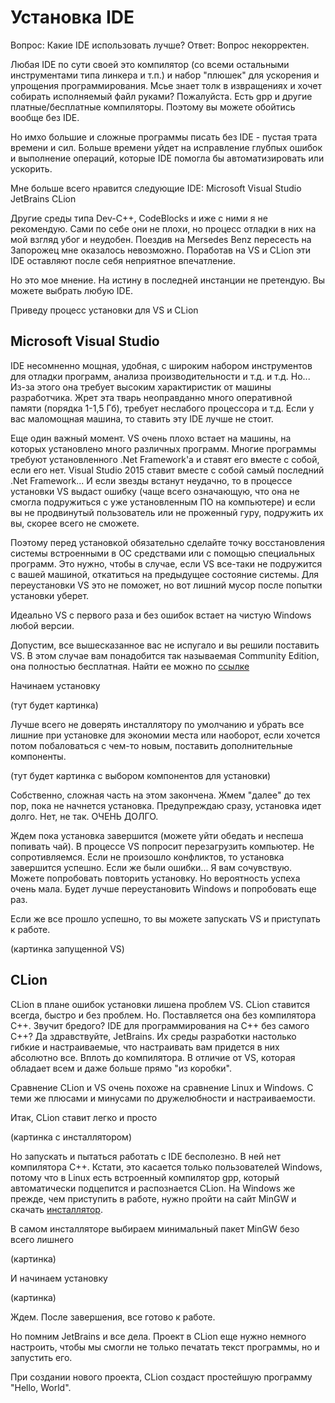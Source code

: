 # Установка IDE

Вопрос: Какие IDE использовать лучше?
Ответ: Вопрос некорректен.

Любая IDE по сути своей это компилятор (со всеми остальными инструментами типа линкера и т.п.) и набор "плюшек" для ускорения и упрощения программирования. Мсье знает толк в извращениях и хочет собирать исполняемый файл руками? Пожалуйста. Есть gpp и другие платные/бесплатные компиляторы. Поэтому вы можете обойтись вообще без IDE.

Но имхо большие и сложные программы писать без IDE - пустая трата времени и сил. Больше времени уйдет на исправление глубпых ошибок и выполнение операций, которые IDE помогла бы автоматизировать или ускорить.

Мне больше всего нравится следующие IDE:
Microsoft Visual Studio
JetBrains CLion

Другие среды типа Dev-C++, CodeBlocks и иже с ними я не рекомендую. Сами по себе они не плохи, но процесс отладки в них на мой взгляд убог и неудобен. Поездив на Mersedes Benz пересесть на Запорожец мне оказалось невозможно. Поработав на VS и CLion эти IDE оставляют после себя неприятное впечатление.

Но это мое мнение. На истину в последней инстанции не претендую. Вы можете выбрать любую IDE.

Приведу процесс установки для VS и CLion

## Microsoft Visual Studio
IDE несомненно мощная, удобная, с широким набором инструментов для отладки программ, анализа производительности и т.д. и т.д. Но... Из-за этого она требует высоким характиристик от машины разработчика. Жрет эта тварь неоправданно много оперативной памяти (порядка 1-1,5 Гб), требует неслабого процессора и т.д. Если у вас маломощная машина, то ставить эту IDE лучше не стоит.

Еще один важный момент. VS очень плохо встает на машины, на которых установлено много различных программ. Многие программы требуют установленного .Net Framework'a и ставят его вместе с собой, если его нет. Visual Studio 2015 ставит вместе с собой самый последний .Net Framework... И если звезды встанут неудачно, то в процессе установки VS выдаст ошибку (чаще всего означающую, что она не смогла подружиться с уже установленным ПО на компьютере) и если вы не продвинутый пользователь или не проженный гуру, подружить их вы, скорее всего не сможете.

Поэтому перед установкой обязательно сделайте точку восстановления системы встроенными в ОС средствами или с помощью специальных программ. Это нужно, чтобы в случае, если VS все-таки не подружится с вашей машиной, откатиться на предыдущее состояние системы. Для переустановки VS это не поможет, но вот лишний мусор после попытки установки уберет.

Идеально VS с первого раза и без ошибок встает на чистую Windows любой версии.

Допустим, все вышесказанное вас не испугало и вы решили поставить VS. В этом случае вам понадобится так называемая Community Edition, она полностью бесплатная. Найти ее можно по [ссылке](https://www.visualstudio.com/ru/vs/community/)

Начинаем установку

(тут будет картинка)

Лучше всего не доверять инсталлятору по умолчанию и убрать все лишние при установке для экономии места или наоборот, если хочется потом побаловаться с чем-то новым, поставить дополнительные компоненты.

(тут будет картинка с выбором компонентов для установки)

Собственно, сложная часть на этом закончена. Жмем "далее" до тех пор, пока не начнется установка. Предупреждаю сразу, установка идет долго. Нет, не так. ОЧЕНЬ ДОЛГО.

Ждем пока установка завершится (можете уйти обедать и неспеша попивать чай). В процессе VS попросит перезагрузить компьютер. Не сопротивляемся. Если не произошло конфликтов, то установка завершится успешно. Если же были ошибки... Я вам сочувствую. Можете попробовать повторить установку. Но вероятность успеха очень мала. Будет лучше переустановить Windows и попробовать еще раз.

Если же все прошло успешно, то вы можете запускать VS и приступать к работе.

(картинка запущенной VS)

## CLion

CLion в плане ошибок установки лишена проблем VS. CLion ставится всегда, быстро и без проблем. Но. Поставляется она без компилятора С++. Звучит бредого? IDE для программирования на С++ без самого С++? Да здравствуйте, JetBrains. Их среды разработки настолько гибкие и настраиваемые, что настраивать вам придется в них абсолютно все. Вплоть до компилятора. В отличие от VS, которая обладает всем и даже больше прямо "из коробки".

Сравнение CLion и VS очень похоже на сравнение Linux и Windows. С теми же плюсами и минусами по дружелюбности и настраиваемости.

Итак, CLion ставит легко и просто

(картинка с инсталлятором)

Но запускать и пытаться работать с IDE бесполезно. В ней нет компилятора С++. Кстати, это касается только пользователей Windows, потому что в Linux есть встроенный компилятор gpp, который автоматически подцепится и распознается CLion. На Windows же прежде, чем приступить в работе, нужно пройти на сайт MinGW и скачать [инсталлятор](https://sourceforge.net/downloads/mingw).

В самом инсталляторе выбираем минимальный пакет MinGW безо всего лишнего 

(картинка)

И начинаем установку

(картинка)

Ждем. После завершения, все готово к работе.

Но помним JetBrains и все дела. Проект в CLion еще нужно немного настроить, чтобы мы смогли не только печатать текст программы, но и запустить его.

При создании нового проекта, CLion создаст простейшую программу "Hello, World".
